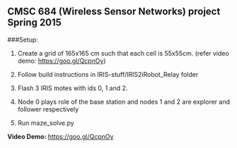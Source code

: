 ## CMSC 684 (Wireless Sensor Networks) project Spring 2015

###Setup:

1. Create a grid of 165x165 cm such that each cell is 55x55cm. (refer video demo: https://goo.gl/QcpnOy)

2. Follow build instructions in IRIS-stuff/IRIS2iRobot_Relay folder 

3. Flash 3 IRIS motes with ids 0, 1 and 2. 

4. Node 0 plays role of the base station and nodes 1 and 2 are explorer and follower respectively

5. Run maze_solve.py
 


**Video Demo:**
https://goo.gl/QcpnOy

